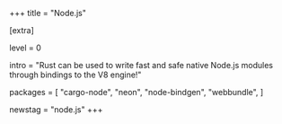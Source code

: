 +++
title = "Node.js"

[extra]

level = 0

intro = "Rust can be used to write fast and safe native Node.js modules through bindings to the V8 engine!"

packages = [
  "cargo-node",
  "neon",
  "node-bindgen",
  "webbundle",
]

newstag = "node.js"
+++
